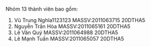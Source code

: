 Nhóm 13 thành viên bao gồm:
1. Vũ Trung Nghĩa1123123    MASSV:2011063715  20DTHA5
2. Nguyễn Trần Hòa   MASSV:2011065161  20DTHA5	
3. Lê Văn Quý        MASSV:2011064988  20DTHA5
4. Lê Mạnh Tuấn      MASSV:2011065057  20DTHA5